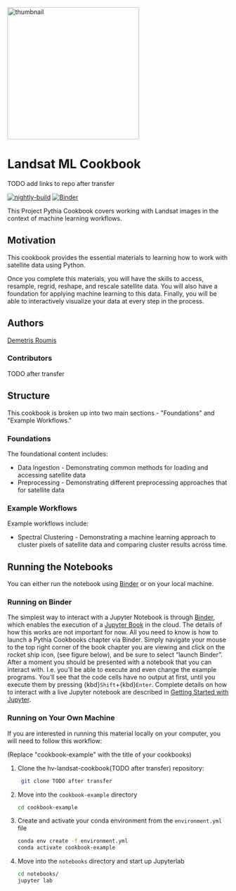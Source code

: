 <img src="thumbnail.png" alt="thumbnail" width="300"/>

# Landsat ML Cookbook

TODO add links to repo after transfer

[![nightly-build](https://github.com/ProjectPythiaCookbooks/cookbook-template/actions/workflows/nightly-build.yaml/badge.svg)](https://github.com/ProjectPythiaCookbooks/cookbook-template/actions/workflows/nightly-build.yaml)
[![Binder](http://binder.mypythia.org/badge_logo.svg)](http://binder.mypythia.org/v2/gh/ProjectPythiaCookbooks/cookbook-template/main?labpath=notebooks)

This Project Pythia Cookbook covers working with Landsat images in the context of machine learning workflows.

## Motivation

This cookbook provides the essential materials to learning how to work with satellite data using Python. 

Once you complete this materials, you will have the  skills to access, resample, regrid, reshape, and rescale satellite data. You will also have a foundation for applying machine learning to this data. Finally, you will be able to interactively visualize your data at every step in the process.

## Authors

[Demetris Roumis](https://github.com/droumis)

### Contributors
TODO after transfer

## Structure
This cookbook is broken up into two main sections - "Foundations" and "Example Workflows."

### Foundations
The foundational content includes:
- Data Ingestion - Demonstrating common methods for loading and accessing satellite data
- Preprocessing - Demonstrating different preprocessing approaches that for satellite data

### Example Workflows
Example workflows include:
- Spectral Clustering - Demonstrating a machine learning approach to cluster pixels of satellite data and comparing cluster results across time.

## Running the Notebooks
You can either run the notebook using [Binder](https://mybinder.org/) or on your local machine.

### Running on Binder

The simplest way to interact with a Jupyter Notebook is through
[Binder](https://mybinder.org/), which enables the execution of a
[Jupyter Book](https://jupyterbook.org) in the cloud. The details of how this works are not
important for now. All you need to know is how to launch a Pythia
Cookbooks chapter via Binder. Simply navigate your mouse to
the top right corner of the book chapter you are viewing and click
on the rocket ship icon, (see figure below), and be sure to select
“launch Binder”. After a moment you should be presented with a
notebook that you can interact with. I.e. you’ll be able to execute
and even change the example programs. You’ll see that the code cells
have no output at first, until you execute them by pressing
{kbd}`Shift`\+{kbd}`Enter`. Complete details on how to interact with
a live Jupyter notebook are described in [Getting Started with
Jupyter](https://foundations.projectpythia.org/foundations/getting-started-jupyter.html).

### Running on Your Own Machine
If you are interested in running this material locally on your computer, you will need to follow this workflow:

(Replace "cookbook-example" with the title of your cookbooks)   

1. Clone the hv-landsat-cookbook(TODO after transfer) repository:

   ```bash
    git clone TODO after transfer
    ```  
1. Move into the `cookbook-example` directory
    ```bash
    cd cookbook-example
    ```  
1. Create and activate your conda environment from the `environment.yml` file
    ```bash
    conda env create -f environment.yml
    conda activate cookbook-example
    ```  
1.  Move into the `notebooks` directory and start up Jupyterlab
    ```bash
    cd notebooks/
    jupyter lab
    ```

